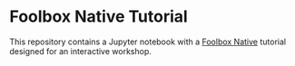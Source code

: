 # Foolbox Native Tutorial

This repository contains a Jupyter notebook with a [Foolbox Native](https://github.com/bethgelab/foolbox) tutorial
designed for an interactive workshop.
